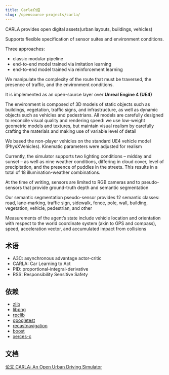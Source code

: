 ```yaml
---
title: Carla介绍
slug: /opensource-projects/carla/
---
```


CARLA provides open digital assets(urban layouts, buildings, vehicles)

Supports flexible specification of sensor suites and environment conditions.

Three approaches:
- classic modular pipeline
- end-to-end model trained via imitation learning
- end-to-end model trained via reinforcement learning

We manipulate the complexity of the route that must be traversed, the
presence of traffic, and the environment conditions.

It is implemented as an open-source layer over **Unreal Engine 4 (UE4)**

The environment is composed of 3D models of static objects such as buildings, vegetation, traffic signs, and infrastructure, as well as dynamic objects such as vehicles and pedestrians.
All models are carefully designed to reconcile visual quality and rendering speed: we use low-weight
geometric models and textures, but maintain visual realism by carefully crafting the materials and
making use of variable level of detail

We based the non-player vehicles on the
standard UE4 vehicle model (PhysXVehicles). Kinematic parameters were adjusted for realism

Currently, the simulator supports
two lighting conditions – midday and sunset – as well as nine weather conditions, differing in cloud
cover, level of precipitation, and the presence of puddles in the streets. This results in a total of 18
illumination-weather combinations.

At the time of writing,
sensors are limited to RGB cameras and to pseudo-sensors that provide ground-truth depth and
semantic segmentation

Our semantic segmentation pseudo-sensor provides 12 semantic classes: road, lane-marking, traffic sign, sidewalk, fence, pole,
wall, building, vegetation, vehicle, pedestrian, and other

Measurements of the agent’s state
include vehicle location and orientation with respect to the world coordinate system (akin to GPS
and compass), speed, acceleration vector, and accumulated impact from collisions

## 术语
- A3C: asynchronous advantage actor-critic
- CARLA: Car Learning to Act
- PID: proportional-integral-derivative
- RSS: Responsibility Sensitive Safety

## 依赖
- [zlib](http://www.zlib.net/)
- [libpng](http://gnuwin32.sourceforge.net/packages/libpng.htm)
- [rpclib](https://github.com/carla-simulator/rpclib)
- [googletest](https://github.com/google/googletest)
- [recastnavigation](https://github.com/carla-simulator/recastnavigation)
- [boost](https://dl.bintray.com/boostorg/release/1.72.0/source/)
- [xerces-c](https://downloads.apache.org/xerces/c/3/sources/)


## 文档
[论文 CARLA: An Open Urban Driving Simulator](http://proceedings.mlr.press/v78/dosovitskiy17a/dosovitskiy17a.pdf)
